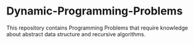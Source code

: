 # Dynamic-Programming-Problems
This repository contains Programming Problems that require knowledge about abstract data structure and recursive algorithms.
